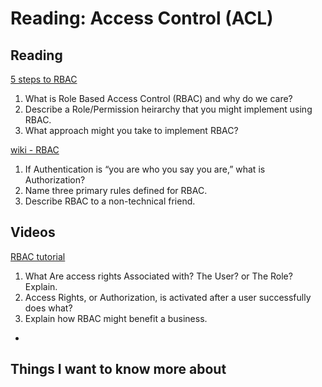 Reading: Access Control (ACL)
=============================

Reading
-------

[5 steps to RBAC](https://www.csoonline.com/article/3060780/security/5-steps-to-simple-role-based-access-control.html)

1. What is Role Based Access Control (RBAC) and why do we care?
2. Describe a Role/Permission heirarchy that you might implement using RBAC.
3. What approach might you take to implement RBAC?

[wiki - RBAC](https://en.wikipedia.org/wiki/Role-based_access_control)

1. If Authentication is “you are who you say you are,” what is Authorization?
2. Name three primary rules defined for RBAC.
3. Describe RBAC to a non-technical friend.

Videos
------

[RBAC tutorial](https://www.youtube.com/watch?v=C4NP8Eon3cA)

1. What Are access rights Associated with? The User? or The Role? Explain.
2. Access Rights, or Authorization, is activated after a user successfully does what?
3. Explain how RBAC might benefit a business.
* 

## Things I want to know more about